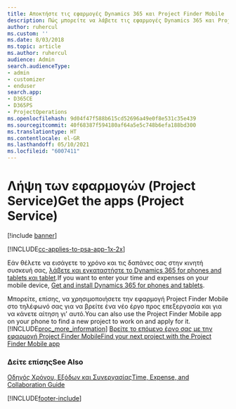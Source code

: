 ```yaml
---
title: Αποκτήστε τις εφαρμογές Dynamics 365 και Project Finder Mobile | MicrosoftDocs
description: Πώς μπορείτε να λάβετε τις εφαρμογές Dynamics 365 και Project Finder Mobile
author: ruhercul
ms.custom: ''
ms.date: 8/03/2018
ms.topic: article
ms.author: ruhercul
audience: Admin
search.audienceType:
- admin
- customizer
- enduser
search.app:
- D365CE
- D365PS
- ProjectOperations
ms.openlocfilehash: 9d04f47f588b615cd52696a49e0f8e531c35e439
ms.sourcegitcommit: 40f68387f594180af64a5e5c748b6efa188bd300
ms.translationtype: HT
ms.contentlocale: el-GR
ms.lasthandoff: 05/10/2021
ms.locfileid: "6007411"
---
```

# <a name="get-the-apps-project-service"></a><span data-ttu-id="79805-103">Λήψη των εφαρμογών (Project Service)</span><span class="sxs-lookup"><span data-stu-id="79805-103">Get the apps (Project Service)</span></span>

[!include [banner](../includes/psa-now-project-operations.md)]

[!INCLUDE[cc-applies-to-psa-app-1x-2x](../includes/cc-applies-to-psa-app-1x-2x.md)]

<span data-ttu-id="79805-104">Εάν θέλετε να εισάγετε το χρόνο και τις δαπάνες σας στην κινητή συσκευή σας, [λάβετε και εγκαταστήστε το Dynamics 365 for phones and tablets και tablet](/dynamics365/mobile-app/dynamics-365-phones-tablets-users-guide).</span><span class="sxs-lookup"><span data-stu-id="79805-104">If you want to enter your time and expenses on your mobile device, [Get and install Dynamics 365 for phones and tablets](/dynamics365/mobile-app/dynamics-365-phones-tablets-users-guide).</span></span>  
  
 <span data-ttu-id="79805-105">Μπορείτε, επίσης, να χρησιμοποιήσετε την εφαρμογή Project Finder Mobile στο τηλέφωνό σας για να βρείτε ένα νέο έργο προς επεξεργασία και για να κάνετε αίτηση γι' αυτό.</span><span class="sxs-lookup"><span data-stu-id="79805-105">You can also use the Project Finder Mobile app on your phone to find a new project to work on and apply for it.</span></span> [!INCLUDE[proc_more_information](../includes/proc-more-information.md)] <span data-ttu-id="79805-106">[Βρείτε το επόμενο έργο σας με την εφαρμογή Project Finder Mobile](../psa/find-next-project-finder-mobile-app.md)</span><span class="sxs-lookup"><span data-stu-id="79805-106">[Find your next project with the Project Finder Mobile app](../psa/find-next-project-finder-mobile-app.md)</span></span> 
  
### <a name="see-also"></a><span data-ttu-id="79805-107">Δείτε επίσης</span><span class="sxs-lookup"><span data-stu-id="79805-107">See Also</span></span>  
 [<span data-ttu-id="79805-108">Οδηγός Χρόνου, Εξόδων και Συνεργασίας</span><span class="sxs-lookup"><span data-stu-id="79805-108">Time, Expense, and Collaboration Guide</span></span>](../psa/time-expense-collaboration-guide.md)


[!INCLUDE[footer-include](../includes/footer-banner.md)]